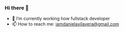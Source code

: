 ### Hi there 👋
- 🔭 I’m currently working how fullstack developer
- 📫 How to reach me: iamdanielavilavera@gmail.com
<!--
**iamdanielavilavera/iamdanielavilavera** is a ✨ _special_ ✨ repository because its `README.md` (this file) appears on your GitHub profile.

Here are some ideas to get you started:

- 🔭 I’m currently working on ...
- 🌱 I’m currently learning ...
- 👯 I’m looking to collaborate on ...
- 🤔 I’m looking for help with ...
- 💬 Ask me about ...
- 📫 How to reach me: ...
- 😄 Pronouns: ...
- ⚡ Fun fact: ...
-->
